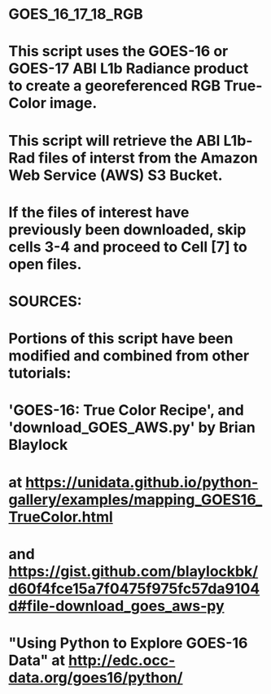 # GOES_16_17_18_RGB

# This script uses the GOES-16 or GOES-17 ABI L1b Radiance product to create a georeferenced RGB True-Color image.
# This script will retrieve the ABI L1b-Rad files of interst from the Amazon Web Service (AWS) S3 Bucket.
# If the files of interest have previously been downloaded, skip cells 3-4 and proceed to Cell [7] to open files.

# SOURCES:
# Portions of this script have been modified and combined from other tutorials:
# 'GOES-16: True Color Recipe', and 'download_GOES_AWS.py' by Brian Blaylock
#           at https://unidata.github.io/python-gallery/examples/mapping_GOES16_TrueColor.html
#           and https://gist.github.com/blaylockbk/d60f4fce15a7f0475f975fc57da9104d#file-download_goes_aws-py
# "Using Python to Explore GOES-16 Data" at http://edc.occ-data.org/goes16/python/
